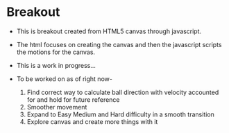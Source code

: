 # Breakout

- This is breakout created from HTML5 canvas through javascript.
- The html focuses on creating the canvas and then the javascript scripts the motions for the canvas.
- This is a work in progress...
- To be worked on as of right now-

  1.  Find correct way to calculate ball direction with velocity accounted for and hold for future reference
  2.  Smoother movement
  3.  Expand to Easy Medium and Hard difficulty in a smooth transition
  4.  Explore canvas and create more things with it
